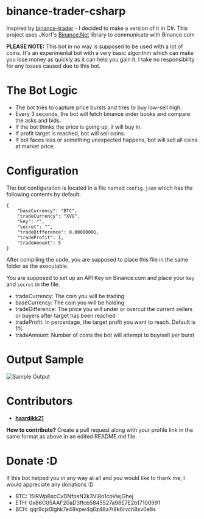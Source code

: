 # binance-trader-csharp

Inspired by [binance-trader](https://github.com/unterstein/binance-trader) - I decided to make a version of it in C#. This project uses JKorf's [Binance.Net](https://github.com/JKorf/Binance.Net) library to communicate with Binance.com 

**PLEASE NOTE:**
This bot in no way is supposed to be used with a lot of coins. It's an experimental bot with a very basic algorithm which can make you lose money as quickly as it can help you gain it. I take no responsibility for any losses caused due to this bot.

# The Bot Logic

 - The bot tries to capture price bursts and tries to buy low-sell high. 
 - Every 3 seconds, the bot will fetch binance order books and compare the asks and bids. 
 - If the bot thinks the price is going up, it will buy in.
 - If profit target is reached, bot will sell coins.
 - If bot faces loss or something unexpected happens, bot will sell all coins at market price.

# Configuration

The bot configuration is located in a file named `config.json` which has the following contents by default:

    {
    	"baseCurrency": "BTC",
    	"tradeCurrency": "XVG",
    	"key": "",
    	"secret": "",
    	"tradeDifference": 0.00000001,
    	"tradeProfit": 1,
    	"tradeAmount": 5
    }

After compiling the code, you are supposed to place this file in the same folder as the executable.

You are supposed to set up an API Key on Binance.com and place your `key` and `secret` in the file. 

 - tradeCurrency: The coin you will be trading
 - baseCurrency: The coin you will be holding
 - tradeDifference: The price you will under or overcut the current sellers or buyers after target has been reached
 - tradeProfit: In percentage, the target profit you want to reach. Default is 1%
 - tradeAmount: Number of coins the bot will attempt to buy/sell per burst
# Output Sample
![Sample Output](https://i.imgur.com/Z10KjxJ.png)

# Contributors
 - [**haardikk21**](http://github.com/haardikk21)

**How to contribute?**
Create a pull request along with your profile link in the same format as above in an edited README.md file.

# Donate :D
If this bot helped you in any way at all and you would like to thank me, I would appreciate any donations :D

 - BTC: 15iRWpBscCvDNfpsN2k3Vi8o1coVwjGhej
 - ETH: 0x86C05AAF20aD3ffcb5845527a98E7E2b17100991
 - BCH: qqr9cjx0lghk7e48vpw4q6z48a7r8k6rvch8sv0e8s
